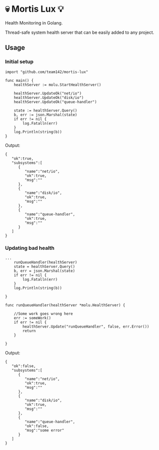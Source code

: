 # 💀 Mortis Lux 💡

Health Monitoring in Golang.

Thread-safe system health server that can be easily added to any project.


## Usage

### Initial setup

```
import "github.com/team142/mortis-lux"
    
func main() {
	healthServer := molu.StartHealthServer()

	healthServer.UpdateOk("net/io")
	healthServer.UpdateOk("disk/io")
	healthServer.UpdateOk("queue-handler")

	state := healthServer.Query()
	b, err := json.Marshal(state)
	if err != nil {
		log.Fatalln(err)
	}
	log.Println(string(b))
}
```

Output:
```
{
   "ok":true,
   "subsystems":[
      {
         "name":"net/io",
         "ok":true,
         "msg":""
      },
      {
         "name":"disk/io",
         "ok":true,
         "msg":""
      },
      {
         "name":"queue-handler",
         "ok":true,
         "msg":""
      }
   ]
}
```

### Updating bad health

```
...
	runQueueHandler(healthServer)
	state = healthServer.Query()
	b, err = json.Marshal(state)
	if err != nil {
		log.Fatalln(err)
	}
	log.Println(string(b))

}

func runQueueHandler(healthServer *molu.HealthServer) {

	//Some work goes wrong here
	err := someWork()
	if err != nil {
		healthServer.Update("runQueueHandler", false, err.Error())
		return
	}

}
```

Output:
```
{
   "ok":false,
   "subsystems":[
      {
         "name":"net/io",
         "ok":true,
         "msg":""
      },
      {
         "name":"disk/io",
         "ok":true,
         "msg":""
      },
      {
         "name":"queue-handler",
         "ok":false,
         "msg":"some error"
      }
   ]
}
```
